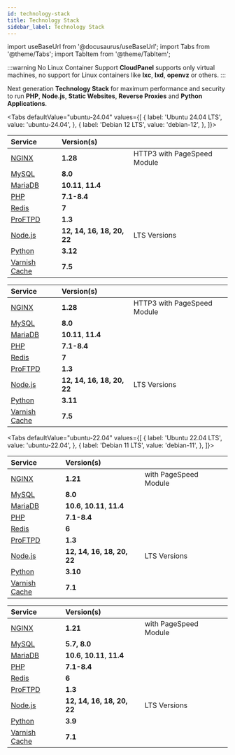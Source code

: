 ```yaml
---
id: technology-stack
title: Technology Stack
sidebar_label: Technology Stack
---
```


import useBaseUrl from '@docusaurus/useBaseUrl';
import Tabs from '@theme/Tabs';
import TabItem from '@theme/TabItem';

:::warning No Linux Container Support
**CloudPanel** supports only virtual machines, no support for Linux containers like **lxc**, **lxd**, **openvz** or others.
:::

Next generation **Technology Stack** for maximum performance and security to run **PHP**, **Node.js**, **Static Websites**, **Reverse Proxies** and **Python Applications**.

<Tabs
defaultValue="ubuntu-24.04"
values={[
{ label: 'Ubuntu 24.04 LTS', value: 'ubuntu-24.04', },
{ label: 'Debian 12 LTS', value: 'debian-12', },
]}>
<TabItem value="ubuntu-24.04">

| Service                                    | Version(s)                 |                             |
|:-------------------------------------------|:---------------------------|:----------------------------|
| [NGINX](https://nginx.org)                 | **1.28**                   | HTTP3 with PageSpeed Module |
| [MySQL](https://www.mysql.com/)            | **8.0**                    |                             |
| [MariaDB](https://mariadb.org/)            | **10.11**, **11.4**        |                             |
| [PHP](https://www.php.net)                 | **7.1-8.4**                |                             |
| [Redis](https://redis.io)                  | **7**                      |                             |
| [ProFTPD](http://www.proftpd.org)          | **1.3**                    |                             |
| [Node.js](https://nodejs.org)              | **12, 14, 16, 18, 20, 22** | LTS Versions                |
| [Python](https://www.python.org/)          | **3.12**                   |                             |
| [Varnish Cache](http://varnish-cache.org/) | **7.5**                    |                             |

</TabItem>
<TabItem value="debian-12">

| Service                                       | Version(s)                 |                             |
|:----------------------------------------------|:---------------------------|:----------------------------|
| [NGINX](https://nginx.org)            | **1.28**                   | HTTP3 with PageSpeed Module |
| [MySQL](https://www.mysql.com/)            | **8.0**                    |                             |
| [MariaDB](https://mariadb.org/)          | **10.11**, **11.4**        |                             |
| [PHP](https://www.php.net)              | **7.1-8.4**                |                             |
| [Redis](https://redis.io)            | **7**                      |                             |
| [ProFTPD](http://www.proftpd.org)          | **1.3**                    |                             |
| [Node.js](https://nodejs.org)          | **12, 14, 16, 18, 20, 22** | LTS Versions                |
| [Python](https://www.python.org/)           | **3.11**                   |                             |
| [Varnish Cache](http://varnish-cache.org/)    | **7.5**                    |                             |

</TabItem>
</Tabs>

<Tabs
defaultValue="ubuntu-22.04"
values={[
{ label: 'Ubuntu 22.04 LTS', value: 'ubuntu-22.04', },
{ label: 'Debian 11 LTS', value: 'debian-11', },
]}>
<TabItem value="ubuntu-22.04">

| Service                                    | Version(s)                    |                       |
|:-------------------------------------------|:------------------------------|:----------------------|
| [NGINX](https://nginx.org)                 | **1.21**                      | with PageSpeed Module |
| [MySQL](https://www.mysql.com/)            | **8.0**                       |                       |
| [MariaDB](https://mariadb.org/)            | **10.6**, **10.11**, **11.4** |                       |
| [PHP](https://www.php.net)                 | **7.1-8.4**                   |                       |
| [Redis](https://redis.io)                  | **6**                         |                       |
| [ProFTPD](http://www.proftpd.org)          | **1.3**                       |                       |
| [Node.js](https://nodejs.org)              | **12, 14, 16, 18, 20, 22**    | LTS Versions          |
| [Python](https://www.python.org/)          | **3.10**                      |                       |
| [Varnish Cache](http://varnish-cache.org/) | **7.1**                       |                       |

</TabItem>
<TabItem value="debian-11">


| Service                           | Version(s)                    |                       |
|:----------------------------------|:------------------------------|:----------------------|
| [NGINX](https://nginx.org)        | **1.21**                      | with PageSpeed Module |
| [MySQL](https://www.percona.com/software/mysql-database/percona-server)   | **5.7, 8.0**                  |                       |
| [MariaDB](https://mariadb.org/)   | **10.6**, **10.11**, **11.4** |                       |
| [PHP](https://www.php.net)        | **7.1-8.4**                   |                       |
| [Redis](https://redis.io)         | **6**                         |                       |
| [ProFTPD](http://www.proftpd.org) | **1.3**                       |                       |
| [Node.js](https://nodejs.org)     | **12, 14, 16, 18, 20, 22**    | LTS Versions          |
| [Python](https://www.python.org/) | **3.9**                       |                       |
| [Varnish Cache](http://varnish-cache.org/) | **7.1**                       |                       |

</TabItem>
</Tabs>